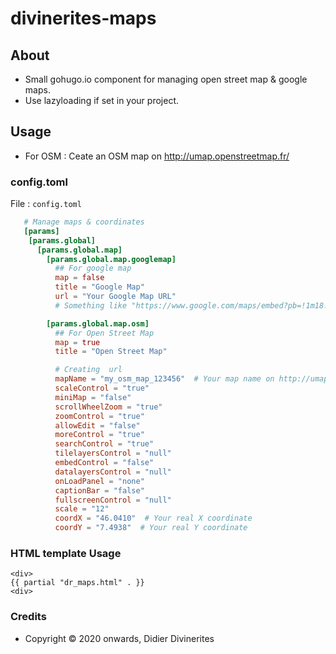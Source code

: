 # divinerites-maps

## About

- Small gohugo.io component for managing open street map & google maps.
- Use lazyloading if set in your project.

## Usage

- For OSM : Ceate an OSM map on http://umap.openstreetmap.fr/

### config.toml

File : `config.toml`

```toml
   # Manage maps & coordinates
   [params]
    [params.global]
      [params.global.map]
        [params.global.map.googlemap]
          ## For google map
          map = false
          title = "Google Map"
          url = "Your Google Map URL"
          # Something like "https://www.google.com/maps/embed?pb=!1m18!1m12!1m3!1d83438.06570739325!2d7.419771260195138!3d46.02690216088217!2m3!1f0!2f0!3f0!3m2!1i1024!2i768!4f13.1!3m3!1m2!1s0x478f2beeb905e245%3A0x1a11f40c1e7924a8!2sCamping+Arolla!5e0!3m2!1sfr!2sfr!4v1535693319433"

        [params.global.map.osm]
          ## For Open Street Map
          map = true
          title = "Open Street Map"

          # Creating  url
          mapName = "my_osm_map_123456"  # Your map name on http://umap.openstreetmap.fr/
          scaleControl = "true"
          miniMap = "false"
          scrollWheelZoom = "true"
          zoomControl = "true"
          allowEdit = "false"
          moreControl = "true"
          searchControl = "true"
          tilelayersControl = "null"
          embedControl = "false"
          datalayersControl = "null"
          onLoadPanel = "none"
          captionBar = "false"
          fullscreenControl = "null"
          scale = "12"
          coordX = "46.0410"  # Your real X coordinate
          coordY = "7.4938"  # Your real Y coordinate
```

### HTML template Usage

```go-html-template
<div>
{{ partial "dr_maps.html" . }}
<div>
```

### Credits

- Copyright © 2020 onwards, Didier Divinerites
